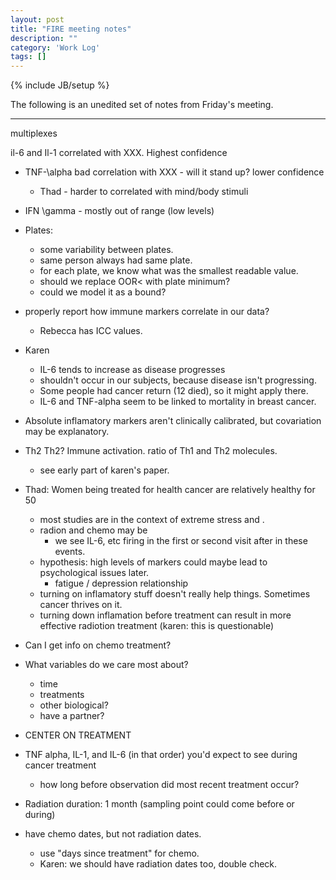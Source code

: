 ```yaml
---
layout: post
title: "FIRE meeting notes"
description: ""
category: 'Work Log'
tags: []
---
```

{% include JB/setup %}

The following is an unedited set of notes from Friday's meeting. 

----


multiplexes

il-6 and Il-1 correlated with XXX.  Highest confidence

* TNF-\alpha bad correlation with XXX  - will it stand up?  lower confidence
    * Thad - harder to correlated with mind/body stimuli

* IFN \gamma - mostly out of range (low levels)

* Plates: 
    * some variability between plates.
    * same person always had same plate.
    * for each plate, we know what was the smallest readable value.
    * should we replace OOR< with plate minimum?
    * could we model it as a bound?

* properly report how immune markers correlate in our data?
    * Rebecca has ICC values.  

* Karen
    * IL-6 tends to increase as disease progresses
    * shouldn't occur in our subjects, because disease isn't progressing.
    * Some people had cancer return (12 died), so it might apply there.
    * IL-6 and TNF-alpha seem to be linked to mortality in breast cancer.

* Absolute inflamatory markers aren't clinically calibrated, but covariation may be explanatory.

* Th2 Th2?  Immune activation. ratio of Th1 and Th2 molecules.
    * see early part of karen's paper.

* Thad: Women being treated for health cancer are relatively healthy for 50 
    * most studies are in the context of extreme stress and .
    * radion and chemo may be 
        * we see IL-6, etc firing in the first or second visit after in these events.
    * hypothesis: high levels of markers could maybe lead to psychological issues later.
        * fatigue / depression relationship
    * turning on inflamatory stuff doesn't really help things.  Sometimes cancer thrives on it.
    * turning down inflamation before treatment can result in more effective radiotion treatment (karen: this is questionable)

* Can I get info on chemo treatment?  

* What variables do we care most about? 
    * time 
    * treatments
    * other biological?
    * have a partner?


* CENTER ON TREATMENT
    

* TNF alpha, IL-1, and IL-6 (in that order) you'd expect to see during cancer treatment
    * how long before observation did most recent treatment occur?


* Radiation duration: 1 month  (sampling point could come before or during)


* have chemo dates, but not radiation dates.
    * use "days since treatment" for chemo.
    * Karen: we should have radiation dates too, double check.




